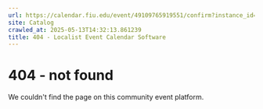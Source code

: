 ```yaml
---
url: https://calendar.fiu.edu/event/49109765919551/confirm?instance_id=49109765942094&return=https%3A%2F%2Fcalendar.fiu.edu%2F
site: Catalog
crawled_at: 2025-05-13T14:32:13.861239
title: 404 - Localist Event Calendar Software
---
```


# 404 - not found
We couldn't find the page on this community event platform.

